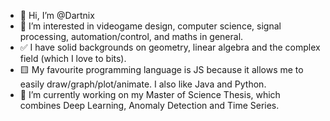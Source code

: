 - 👋 Hi, I’m @Dartnix
- 👀 I’m interested in videogame design, computer science, signal processing, automation/control, and maths in general.
- ✅ I have solid backgrounds on geometry, linear algebra and the complex field (which I love to bits).
- 🟨 My favourite programming language is JS because it allows me to easily draw/graph/plot/animate. I also like Java and Python.
- 🌱 I’m currently working on my Master of Science Thesis, which combines Deep Learning, Anomaly Detection and Time Series.

<!---
Dartnix/Dartnix is a ✨ special ✨ repository because its `README.md` (this file) appears on your GitHub profile.
You can click the Preview link to take a look at your changes.
--->
